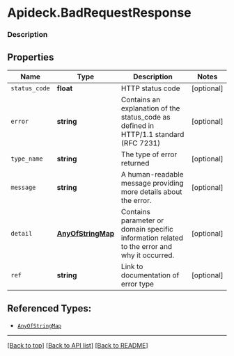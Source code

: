 # Apideck.BadRequestResponse

### Description

## Properties
Name | Type | Description | Notes
------------ | ------------- | ------------- | -------------
`status_code` | **float** | HTTP status code | [optional] 
`error` | **string** | Contains an explanation of the status_code as defined in HTTP/1.1 standard (RFC 7231) | [optional] 
`type_name` | **string** | The type of error returned | [optional] 
`message` | **string** | A human-readable message providing more details about the error. | [optional] 
`detail` | [**AnyOfStringMap**](AnyOfStringMap.md) | Contains parameter or domain specific information related to the error and why it occurred. | [optional] 
`ref` | **string** | Link to documentation of error type | [optional] 





## Referenced Types:




* [`AnyOfStringMap`](AnyOfStringMap.md)


---

[[Back to top]](#) [[Back to API list]](../../../../README.md#documentation-for-api-endpoints) [[Back to README]](../../../../README.md)


